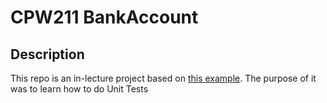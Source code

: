 # CPW211 BankAccount
## Description
This repo is an in-lecture project based on [this example](https://learn.microsoft.com/en-us/visualstudio/test/unit-test-basics?view=vs-2019).
The purpose of it was to learn how to do Unit Tests
